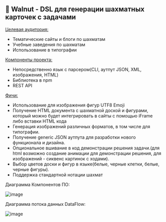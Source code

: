 ## 🌰 Walnut - DSL для генерации шахматных карточек с задачами

<u>Целевая аудитория:</u>

- Тематические сайты и блоги по шахматам
- Учебные заведения по шахматам
- Использование в типографии

<u>Компоненты проекта:</u>

- Непосредственно язык с парсером(CLI, аутпут JSON, XML, изображения, HTML)
- Библиотека в npm
- REST API

<u>Фичи:</u>

- Использование для изображения фигур UTF8 Emoji
- Получение HTML документа с шахматной доской и фигурами, который можно будет интегрировать в сайты с помощью iFrame либо вставки HTML кода
- Генерация изображений различных форматов, в том числе для типографии.
- Получение generic JSON аутпута для разработки нового функционала и дизайна.
- Опциональное вшивание в код демонстрации решения задачи.(для html возможно создание анимации для демонстрации решения, для изображений - сиквенс картинок с ходами).
- Выбор цветов доски и фигур в языке(белые, черные клетки, белые, черные фигуры).
- Поддержка стандартной нотации шахмат

Диаграмма Компонентов ПО:

![image](https://user-images.githubusercontent.com/38505816/112429268-1afd4d80-8d45-11eb-8e27-9346577ab046.png)

Диаграмма потока данных DataFlow:

![image](https://user-images.githubusercontent.com/38505816/112429391-42ecb100-8d45-11eb-8cc0-74462079133c.png)

